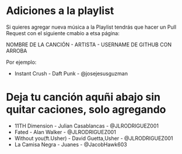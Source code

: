 # Adiciones a la playlist
Si quieres agregar nueva música a la Playlist tendrás que hacer un Pull Request con el siguiente cmabio a etsa página:

NOMBRE DE LA CANCIÓN - ARTISTA - USERNAME DE GITHUB CON ARROBA

Por ejemplo:
- Instant Crush - Daft Punk - @josejesusguzman


# Deja tu canción aquñi abajo sin quitar caciones, solo agregando

- 11TH Dimension - Julian Casablancas - @JLRODRIGUEZ001
- Fated - Alan Walker - @JLRODRIGUEZ001
- Without you(ft.Usher) - David Guetta,Usher - @JLRODRIGUEZ001
- La Camisa Negra - Juanes - @JacobHawk603

